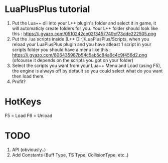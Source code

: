 # **LuaPlusPlus tutorial**

1. Put the Lua++ dll into your L++ plugin's folder and select it in game, it will automaticly create folders for you. Your L++ folder should look like this : https://i.gyazo.com/0510242ce02f3457749cf73dde222505.png
2. Put the .lua scripts inside [L++ Dir]/LuaPlusPlus/Scripts, when you reload your LuaPlusPlus plugin and you have atleast 1 script in your scripts folder you should have a menu like this : https://i.gyazo.com/806435987b54c5ab5c84a6c4c9f456d2.png (ofcourse it depends on the scripts you got on your folder)
3. Select the scripts you want from your Lua++ Menu and Load (using F5), the engine is always off by default so you could select what do you want then load them.
4. Profit?

# **HotKeys**
F5 = Load
F6 = Unload

# **TODO**
1. API (obviously..)
2. Add Constants (Buff Type, TS Type, CollisionType, etc..)
